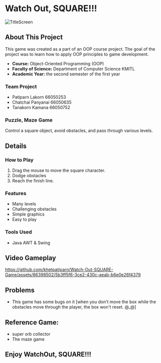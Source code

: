 # Watch Out, SQUARE!!!

![TitleScreen](https://github.com/khetpatiparn/Watch-Out-SQUARE-Game/assets/86398502/662436e8-692b-45a5-9e66-a8a46cdd7c03)

## About This Project 
This game was created as a part of an OOP course project. The goal of the project was to learn how to apply OOP principles to game development.
* **Course:** Object-Oriented Programming (OOP)
* **Faculty of Science:** Department of Computer Science KMITL
* **Academic Year:** the second semester of the first year

### Team Project
* Patiparn Lakorn 66050253
* Chatchai Panyanai 66050635
* Tanakorn Kamana 66050752

### Puzzle, Maze Game

Control a square object, avoid obstacles, and pass through various levels.

## Details

### How to Play

1. Drag the mouse to move the square character.
2. Dodge obstacles
3. Reach the finish line.

### Features

* Many levels
* Challenging obstacles
* Simple graphics
* Easy to play

### Tools Used

* Java AWT & Swing

## Video Gameplay
https://github.com/khetpatiparn/Watch-Out-SQUARE-Game/assets/86398502/5b3ff5f6-3ce2-430c-aeab-b6e0e26f4379

## Problems
* This game has some bugs on it [when you don't move the box while the obstacles move through the player, the box won't reset. @_@]

## Reference Game: 
* super orb collector
* The maze game

## Enjoy WatchOut, SQUARE!!!
